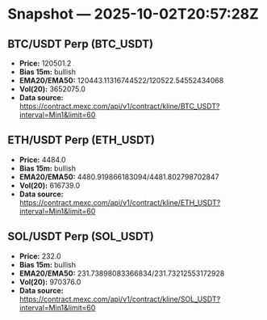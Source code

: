 # Snapshot — 2025-10-02T20:57:28Z

## BTC/USDT Perp (BTC_USDT)
- **Price:** 120501.2
- **Bias 15m:** bullish
- **EMA20/EMA50:** 120443.11316744522/120522.54552434068
- **Vol(20):** 3652075.0
- **Data source:** https://contract.mexc.com/api/v1/contract/kline/BTC_USDT?interval=Min1&limit=60

## ETH/USDT Perp (ETH_USDT)
- **Price:** 4484.0
- **Bias 15m:** bullish
- **EMA20/EMA50:** 4480.919866183094/4481.802798702847
- **Vol(20):** 616739.0
- **Data source:** https://contract.mexc.com/api/v1/contract/kline/ETH_USDT?interval=Min1&limit=60

## SOL/USDT Perp (SOL_USDT)
- **Price:** 232.0
- **Bias 15m:** bullish
- **EMA20/EMA50:** 231.73898083366834/231.73212553172928
- **Vol(20):** 970376.0
- **Data source:** https://contract.mexc.com/api/v1/contract/kline/SOL_USDT?interval=Min1&limit=60
